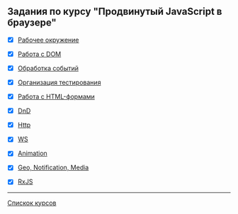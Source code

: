 ## Задания по курсу "Продвинутый JavaScript в браузере"
- [x] [Рабочее окружение](https://github.com/TomSG03/ahj-env2)
- [x] [Работа с DOM](https://github.com/TomSG03/ahj-dom-move)
- [x] [Обработка событий](https://github.com/TomSG03/ahj-event-goblin)
- [x] [Организация тестирования](https://github.com/TomSG03/ahj-testing-validator-v2)
- [x] [Работа с HTML-формами](https://github.com/TomSG03/ahj-forms-popovers)
- [x] [DnD](https://github.com/TomSG03/ahj-dnd-trello)
- [x] [Http](https://github.com/TomSG03/ahj-http-helpdesk)
- [x] [WS](https://github.com/TomSG03/ahj-ws-chat-fe)
- [x] [Animation](https://github.com/TomSG03/ahj-animation-collapse)
- [x] [Geo, Notification, Media](https://github.com/TomSG03/ahj-media-geoposition)
- [x] [RxJS](https://github.com/TomSG03/ahj-rxjs-polling)


---
[Спискок курсов](https://github.com/TomSG03/Training-in-Netology)
